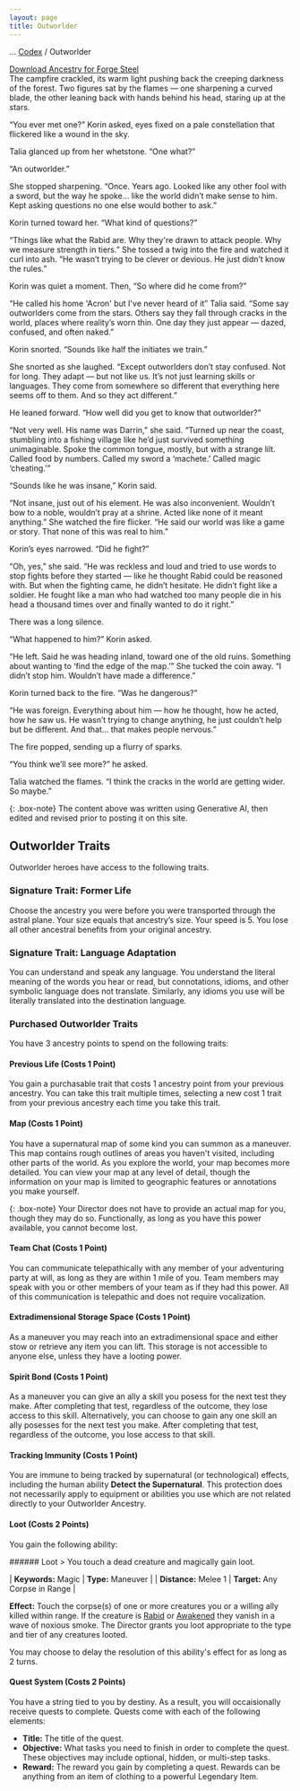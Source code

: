 ```yaml
---
layout: page
title: Outworlder
---
```

<span class="breadcrumbs" markdown="1">... [Codex](/codex) / Outworlder</span>

<div class="download-container"><a class="download-file" href="/assets/forge-steel/Outworlder.drawsteel-ancestry"><span class="download-icon"><i class="fa fa-download"></i></span><span class="download-text">Download Ancestry for Forge Steel</span></a></div>

<div class="story-text" markdown="1">The campfire crackled, its warm light pushing back the creeping darkness of the forest. Two figures sat by the flames — one sharpening a curved blade, the other leaning back with hands behind his head, staring up at the stars.

“You ever met one?” Korin asked, eyes fixed on a pale constellation that flickered like a wound in the sky.

Talia glanced up from her whetstone. “One what?”

“An outworlder.”

She stopped sharpening. “Once. Years ago. Looked like any other fool with a sword, but the way he spoke… like the world didn’t make sense to him. Kept asking questions no one else would bother to ask.”

Korin turned toward her. “What kind of questions?”

“Things like what the Rabid are. Why they're drawn to attack people. Why we measure strength in tiers.” She tossed a twig into the fire and watched it curl into ash. “He wasn’t trying to be clever or devious. He just didn’t know the rules.”

Korin was quiet a moment. Then, “So where did he come from?”

“He called his home 'Acron' but I've never heard of it” Talia said. “Some say outworlders come from the stars. Others say they fall through cracks in the world, places where reality’s worn thin. One day they just appear — dazed, confused, and often naked.”

Korin snorted. “Sounds like half the initiates we train.”

She snorted as she laughed. “Except outworlders don’t stay confused. Not for long. They adapt — but not like us. It’s not just learning skills or languages. They come from somewhere so different that everything here seems off to them. And so they act different.”

He leaned forward. “How well did you get to know that outworlder?”

“Not very well. His name was Darrin,” she said. “Turned up near the coast, stumbling into a fishing village like he’d just survived something unimaginable. Spoke the common tongue, mostly, but with a strange lilt. Called food by numbers. Called my sword a ‘machete.’ Called magic ‘cheating.’”

“Sounds like he was insane,” Korin said.

“Not insane, just out of his element. He was also inconvenient. Wouldn’t bow to a noble, wouldn’t pray at a shrine. Acted like none of it meant anything.” She watched the fire flicker. “He said our world was like a game or story. That none of this was real to him.”

Korin’s eyes narrowed. “Did he fight?”

“Oh, yes,” she said. “He was reckless and loud and tried to use words to stop fights before they started — like he thought Rabid could be reasoned with. But when the fighting came, he didn’t hesitate. He didn’t fight like a soldier. He fought like a man who had watched too many people die in his head a thousand times over and finally wanted to do it right.”

There was a long silence.

“What happened to him?” Korin asked.

“He left. Said he was heading inland, toward one of the old ruins. Something about wanting to ‘find the edge of the map.’” She tucked the coin away. “I didn’t stop him. Wouldn’t have made a difference.”

Korin turned back to the fire. “Was he dangerous?”

“He was foreign. Everything about him — how he thought, how he acted, how he saw us. He wasn’t trying to change anything, he just couldn’t help but be different. And that… that makes people nervous.”

The fire popped, sending up a flurry of sparks.

“You think we’ll see more?” he asked.

Talia watched the flames. “I think the cracks in the world are getting wider. So maybe.”
</div>

{: .box-note}
The content above was written using Generative AI, then edited and revised prior to posting it on this site.

## Outworlder Traits
Outworlder heroes have access to the following traits.

### Signature Trait: Former Life
Choose the ancestry you were before you were transported through the astral plane. Your size equals that ancestry’s size. Your speed is 5. You lose all other ancestral benefits from your original ancestry.

### Signature Trait: Language Adaptation
You can understand and speak any language. You understand the literal meaning of the words you hear or read, but connotations, idioms, and other symbolic language does not translate. Similarly, any idioms you use will be literally translated into the destination language.

### Purchased Outworlder Traits
You have 3 ancestry points to spend on the following traits:

#### Previous Life (Costs 1 Point)
You gain a purchasable trait that costs 1 ancestry point from your previous ancestry. You can take this trait multiple times, selecting a new cost 1 trait from your previous ancestry each time you take this trait.

#### Map (Costs 1 Point)
You have a supernatural map of some kind you can summon as a maneuver. This map contains rough outlines of areas you haven't visited, including other parts of the world. As you explore the world, your map becomes more detailed. You can view your map at any level of detail, though the information on your map is limited to geographic features or annotations you make yourself.

{: .box-note}
Your Director does not have to provide an actual map for you, though they may do so. Functionally, as long as you have this power available, you cannot become lost.

#### Team Chat (Costs 1 Point)
You can communicate telepathically with any member of your adventuring party at will, as long as they are within 1 mile of you. Team members may speak with you or other members of your team as if they had this power. All of this communication is telepathic and does not require vocalization.

#### Extradimensional Storage Space (Costs 1 Point)
As a maneuver you may reach into an extradimensional space and either stow or retrieve any item you can lift. This storage is not accessible to anyone else, unless they have a looting power.

#### Spirit Bond (Costs 1 Point)
As a maneuver you can give an ally a skill you posess for the next test they make. After completing that test, regardless of the outcome, they lose access to this skill. Alternatively, you can choose to gain any one skill an ally posesses for the next test you make. After completing that test, regardless of the outcome, you lose access to that skill.

#### Tracking Immunity (Costs 1 Point)
You are immune to being tracked by supernatural (or technological) effects, including the human ability **Detect the Supernatural**. This protection does not necessarily apply to equipment or abilities you use which are not related directly to your Outworlder Ancestry.

#### Loot (Costs 2 Points)
You gain the following ability:

<div data-augmented-ui="tl-2-clip-x tr-2-clip-x br-2-clip-x bl-2-clip-x border" class="styleme ds-ability" markdown="1">
###### Loot
> You touch a dead creature and magically gain loot.

| **Keywords:** Magic | **Type:** Maneuver |
| **Distance:** Melee 1 | **Target:** Any Corpse in Range |
  
**Effect:** Touch the corpse(s) of one or more creatures you or a willing ally killed within range. If the creature is [Rabid](/codex/the-rabid) or [Awakened](/codex/the-awakened) they vanish in a wave of noxious smoke. The Director grants you loot appropriate to the type and tier of any creatures looted.  
  
You may choose to delay the resolution of this ability's effect for as long as 2 turns.
</div>

#### Quest System (Costs 2 Points)
You have a string tied to you by destiny. As a result, you will occaisionally receive quests to complete. Quests come with each of the following elements:
- **Title:** The title of the quest.
- **Objective:** What tasks you need to finish in order to complete the quest. These objectives may include optional, hidden, or multi-step tasks.
- **Reward:** The reward you gain by completing a quest. Rewards can be anything from an item of clothing to a powerful Legendary Item.